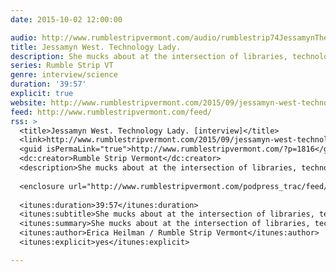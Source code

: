 ```yaml
---
date: 2015-10-02 12:00:00

audio: http://www.rumblestripvermont.com/audio/rumblestrip74JessamynTheTechnologyLady.mp3
title: Jessamyn West. Technology Lady.
description: She mucks about at the intersection of libraries, technology and politics. Then reports back...
series: Rumble Strip VT
genre: interview/science
duration: '39:57'
explicit: true
website: http://www.rumblestripvermont.com/2015/09/jessamyn-west-technology-lady/
feed: http://www.rumblestripvermont.com/feed/
rss: >
  <title>Jessamyn West. Technology Lady. [interview]</title>
  <link>http://www.rumblestripvermont.com/2015/09/jessamyn-west-technology-lady/</link>
  <guid isPermaLink="true">http://www.rumblestripvermont.com/?p=1816</guid>
  <dc:creator>Rumble Strip Vermont</dc:creator>
  <description>She mucks about at the intersection of libraries, technology and politics. Then reports back...</description>
  
  <enclosure url="http://www.rumblestripvermont.com/podpress_trac/feed/1816/0/rumblestrip74JessamynTheTechnologyLady.mp3" length="38410911" type="audio/mpeg" />
  
  <itunes:duration>39:57</itunes:duration>
  <itunes:subtitle>She mucks about at the intersection of libraries, technology and politics. Then reports back...</itunes:subtitle>
  <itunes:summary>She mucks about at the intersection of libraries, technology and politics. Then reports back...</itunes:summary>
  <itunes:author>Erica Heilman / Rumble Strip Vermont</itunes:author>
  <itunes:explicit>yes</itunes:explicit>

---
```

